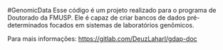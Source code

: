#GenomicData
Esse código é um projeto realizado para o programa de Doutorado da FMUSP.
Ele é capaz de criar bancos de dados pré-determinados focados em sistemas de laboratórios genômicos.

Para mais informações:
https://gitlab.com/DeuzLaharl/gdap-doc